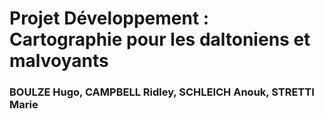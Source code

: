 # Projet Développement : Cartographie pour les daltoniens et malvoyants

### BOULZE Hugo, CAMPBELL Ridley, SCHLEICH Anouk, STRETTI Marie
